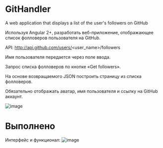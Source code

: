 # GitHandler
A web application that displays a list of the user's followers on GitHub

Используя Angular 2+, разработать веб-приложение, отображающее список фолловеров 
пользователя на GitHub.

API: http://api.github.com/users/<user_name>/followers

Имя пользователя передается через поле ввода.

Запрос списка фолловеров по кнопке «Get followers».

На основе возвращаемого JSON построить страницу из списка фолловеров.

Обязательно отображать аватар, имя пользователя и ссылку на GitHub аккаунт.

![image](https://github.com/user-attachments/assets/6d945712-3f6b-4520-9437-e1e25726edd9)

# Выполнено
Интерфейс и функционал:
![image](https://github.com/user-attachments/assets/ca3f3091-4bad-4b7c-9a85-c7ffcd3fd42f)
